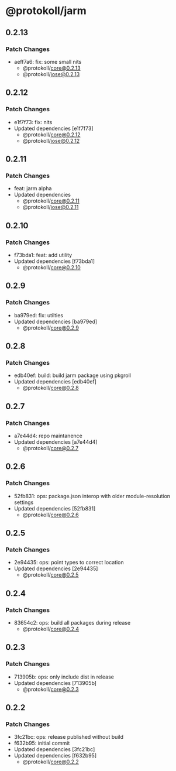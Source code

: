 # @protokoll/jarm

## 0.2.13

### Patch Changes

- aeff7a6: fix: some small nits
  - @protokoll/core@0.2.13
  - @protokoll/jose@0.2.13

## 0.2.12

### Patch Changes

- e1f7f73: fix: nits
- Updated dependencies [e1f7f73]
  - @protokoll/core@0.2.12
  - @protokoll/jose@0.2.12

## 0.2.11

### Patch Changes

- feat: jarm alpha
- Updated dependencies
  - @protokoll/core@0.2.11
  - @protokoll/jose@0.2.11

## 0.2.10

### Patch Changes

- f73bda1: feat: add utility
- Updated dependencies [f73bda1]
  - @protokoll/core@0.2.10

## 0.2.9

### Patch Changes

- ba979ed: fix: utilties
- Updated dependencies [ba979ed]
  - @protokoll/core@0.2.9

## 0.2.8

### Patch Changes

- edb40ef: build: build jarm package using pkgroll
- Updated dependencies [edb40ef]
  - @protokoll/core@0.2.8

## 0.2.7

### Patch Changes

- a7e44d4: repo maintanence
- Updated dependencies [a7e44d4]
  - @protokoll/core@0.2.7

## 0.2.6

### Patch Changes

- 52fb831: ops: package.json interop with older module-resolution settings
- Updated dependencies [52fb831]
  - @protokoll/core@0.2.6

## 0.2.5

### Patch Changes

- 2e94435: ops: point types to correct location
- Updated dependencies [2e94435]
  - @protokoll/core@0.2.5

## 0.2.4

### Patch Changes

- 83654c2: ops: build all packages during release
  - @protokoll/core@0.2.4

## 0.2.3

### Patch Changes

- 713905b: ops: only include dist in release
- Updated dependencies [713905b]
  - @protokoll/core@0.2.3

## 0.2.2

### Patch Changes

- 3fc21bc: ops: release published without build
- f632b95: initial commit
- Updated dependencies [3fc21bc]
- Updated dependencies [f632b95]
  - @protokoll/core@0.2.2
